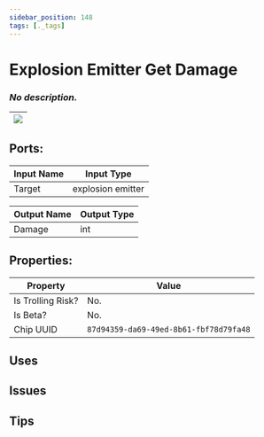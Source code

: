 ```yaml
---
sidebar_position: 148
tags: [._tags]
---
```


# Explosion Emitter Get Damage


### *No description.*

| ![](https://images-ext-2.discordapp.net/external/MPmIaQzlEPmgGWlgi-WxBBXt0Bjv_zWPkg1y1f_sy3s/https/www.recroomcircuits.com/image/circuit/absolute-value?width=206&height=108) |
|-----|

## Ports:

| Input Name | Input Type |
|-----------|-----------|
| Target | explosion emitter |

| Output Name | Output Type |
|-----------|-----------|
| Damage | int |

## Properties:

| Property  | Value |
|-------------------|-----------|
| Is Trolling Risk? | No. |
| Is Beta? | No. |
| Chip UUID | `87d94359-da69-49ed-8b61-fbf78d79fa48` |

## Uses

## Issues

## Tips